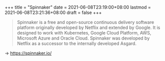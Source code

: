 +++
title = "Spinnaker"
date = 2021-06-08T23:19:00+08:00
lastmod = 2021-06-08T23:21:36+08:00
draft = false
+++

> Spinnaker is a free and open-source continuous delivery software platform
originally developed by Netflix and extended by Google. It is designed to work
with Kubernetes, Google Cloud Platform, AWS, Microsoft Azure and Oracle
Cloud. Spinnaker was developed by Netflix as a successor to the internally
developed Asgard.

-> <https://spinnaker.io/>
